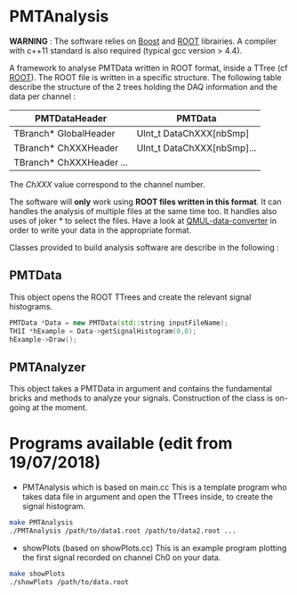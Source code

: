 ﻿# PMTAnalysis

**WARNING** : The software relies on [Boost](https://www.boost.org/) and [ROOT](https://root.cern.ch/) librairies. A compiler with c++11 standard is also required (typical gcc version > 4.4). 

A framework to analyse PMTData written in ROOT format, inside a TTree (cf [ROOT](https://root.cern.ch/)).
The ROOT file is written in a specific structure. The following table describe the structure of the 2 trees holding the DAQ information and the data per channel :

|PMTDataHeader             | PMTData                     |
|------------------------  |-----------------------------|
|TBranch* GlobalHeader     |UInt_t DataChXXX[nbSmp]      |
|TBranch* ChXXXHeader      |UInt_t DataChXXX[nbSmp]...   |
|TBranch* ChXXXHeader ...  |

The *ChXXX* value correspond to the channel number. 

The software will **only** work using  **ROOT files written in this format**. It can handles the analysis of multiple files at the same time too. It handles also uses of joker * to select the files.
Have a look at [QMUL-data-converter](https://github.com/P3tru/QMUL-data-converter) in order to write your data in the appropriate format.

Classes provided to build analysis software are describe in the following :

## PMTData

This object opens the ROOT TTrees and create the relevant signal histograms.
```C++
PMTData *Data = new PMTData(std::string inputFileName);
TH1I *hExample = Data->getSignalHistogram(0,0);
hExample->Draw();
```

## PMTAnalyzer

This object takes a PMTData in argument and contains the fundamental bricks and methods to analyze your signals. Construction of the class is on-going at the moment.

# Programs available (edit from 19/07/2018)

 - PMTAnalysis which is based on main.cc
This is a template program who takes data file in argument and open the TTrees inside, to create the signal histogram.
```bash
make PMTAnalysis
./PMTAnalysis /path/to/data1.root /path/to/data2.root ...
```

 - showPlots (based on showPlots.cc)
This is an example program plotting the first signal recorded on channel Ch0 on your data.
```bash
make showPlots
./showPlots /path/to/data.root
```

